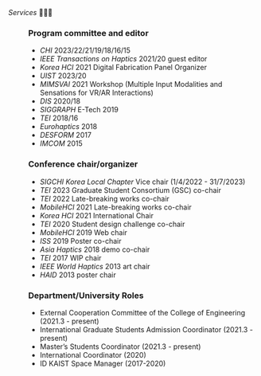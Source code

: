 <dt>
  <i>Services</i> 🙋🏻‍♂️
</dt>
  
<dd>

### Program committee and editor

- _CHI_ 2023/22/21/19/18/16/15
- _IEEE Transactions on Haptics_ 2021/20 guest editor
- _Korea HCI_ 2021 Digital Fabrication Panel Organizer
- _UIST_ 2023/20
- _MIMSVAI_ 2021 Workshop (Multiple Input Modalities and Sensations for VR/AR Interactions)
- _DIS_ 2020/18
- _SIGGRAPH_ E-Tech 2019
- _TEI_ 2018/16
- _Eurohaptics_ 2018
- _DESFORM_ 2017
- _IMCOM_ 2015

### Conference chair/organizer

- _SIGCHI Korea Local Chapter_ Vice chair (1/4/2022 - 31/7/2023)
- _TEI_ 2023 Graduate Student Consortium (GSC) co-chair
- _TEI_ 2022 Late-breaking works co-chair
- _MobileHCI_ 2021 Late-breaking works co-chair
- _Korea HCI_ 2021 International Chair
- _TEI_ 2020 Student design challenge co-chair
- _MobileHCI_ 2019 Web chair
- _ISS_ 2019 Poster co-chair
- _Asia Haptics_ 2018 demo co-chair
- _TEI_ 2017 WIP chair
- _IEEE World Haptics_ 2013 art chair
- _HAID_ 2013 poster chair

### Department/University Roles

- External Cooperation Committee of the College of Engineering (2021.3 - present)
- International Graduate Students Admission Coordinator (2021.3 - present)
- Master’s Students Coordinator (2021.3 - present)
- International Coordinator (2020)
- ID KAIST Space Manager (2017-2020)

</dd>
